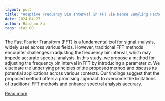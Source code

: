 ```yaml
---
layout: post
title: "Adaptive Frequency Bin Interval in FFT via Dense Sampling Factor $\alpha$"
date: 2024-04-27
author: Haichao Xu
tags: stat.CO
---
```


The Fast Fourier Transform (FFT) is a fundamental tool for signal analysis, widely used across various fields. However, traditional FFT methods encounter challenges in adjusting the frequency bin interval, which may impede accurate spectral analysis. In this study, we propose a method for adjusting the frequency bin interval in FFT by introducing a parameter $\alpha$. We elucidate the underlying principles of the proposed method and discuss its potential applications across various contexts. Our findings suggest that the proposed method offers a promising approach to overcome the limitations of traditional FFT methods and enhance spectral analysis accuracy.

[Read more](https://arxiv.org/abs/2403.16665)
